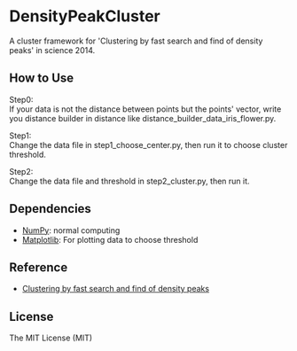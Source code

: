 # DensityPeakCluster

A cluster framework for 'Clustering by fast search and find of density peaks' in science 2014.  

## How to Use
  
Step0:  
If your data is not the distance between points but the points' vector, write you distance builder in distance like distance_builder_data_iris_flower.py.  
  
Step1:  
Change the data file in step1_choose_center.py, then run it to choose cluster threshold.  
  
Step2:  
Change the data file and threshold in step2_cluster.py, then run it.  

## Dependencies
- [NumPy](http://www.numpy.org): normal computing
- [Matplotlib](http://matplotlib.sourceforge.net/): For plotting data to choose threshold

## Reference
- [Clustering by fast search and find of density peaks](http://www.sciencemag.org/content/344/6191/1492.full)

## License
The MIT License (MIT)
